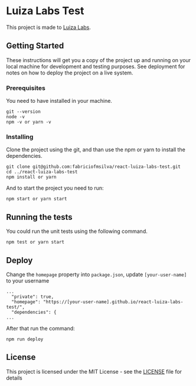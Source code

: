 # Luiza Labs Test

This project is made to [Luiza Labs](http://fabriciofmsilva.com.br/react-luiza-labs-test/).

## Getting Started

These instructions will get you a copy of the project up and running on your local machine for development and testing purposes. See deployment for notes on how to deploy the project on a live system.

### Prerequisites

You need to have installed in your machine.

```
git --version
node -v
npm -v or yarn -v
```

### Installing

Clone the project using the git, and than use the npm or yarn to install the dependencies.

```
git clone git@github.com:fabriciofmsilva/react-luiza-labs-test.git
cd ../react-luiza-labs-test
npm install or yarn
```

And to start the project you need to run:

```
npm start or yarn start
```


## Running the tests

You could run the unit tests using the following command.

```
npm test or yarn start
```

## Deploy

Change the `homepage` property into `package.json`, update `[your-user-name]` to your username

```
...
  "private": true,
  "homepage": "https://[your-user-name].github.io/react-luiza-labs-test/",
  "dependencies": {
...
```

After that run the command:

```
npm run deploy
```

## License

This project is licensed under the MIT License - see the [LICENSE](LICENSE) file for details
